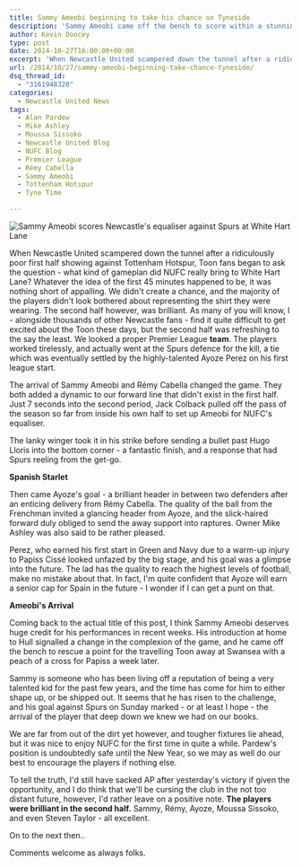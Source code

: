 ```yaml
---
title: Sammy Ameobi beginning to take his chance on Tyneside
description: 'Sammy Ameobi came off the bench to score within a stunning seven seconds of the restart, prompting the question - has the talented winger finally arrived?'
author: Kevin Doocey
type: post
date: 2014-10-27T16:00:00+00:00
excerpt: 'When Newcastle United scampered down the tunnel after a ridiculously poor first half showing against Tottenham Hotspur, Toon fans began to ask the question - what kind of gameplan did NUFC really..'
url: /2014/10/27/sammy-ameobi-beginning-take-chance-tyneside/
dsq_thread_id:
  - "3161948320"
categories:
  - Newcastle United News
tags:
  - Alan Pardew
  - Mike Ashley
  - Moussa Sissoko
  - Newcastle United Blog
  - NUFC Blog
  - Premier League
  - Rémy Cabella
  - Sammy Ameobi
  - Tottenham Hotspur
  - Tyne Time

---
```

![Sammy Ameobi scores Newcastle's equaliser against Spurs at White Hart Lane](http://www.tynetime.com/wp-content/uploads/2014/10/Sammy-Ameobi-Newcastle-Spurs.jpg "Ameobi - Rifled home an absolute beauty 7 seconds into the second half at White Hart Lane")

When Newcastle United scampered down the tunnel after a ridiculously poor first half showing against Tottenham Hotspur, Toon fans began to ask the question - what kind of gameplan did NUFC really bring to White Hart Lane? Whatever the idea of the first 45 minutes happened to be, it was nothing short of appalling. We didn't create a chance, and the majority of the players didn't look bothered about representing the shirt they were wearing. The second half however, was brilliant. As many of you will know, I - alongside thousands of other Newcastle fans - find it quite difficult to get excited about the Toon these days, but the second half was refreshing to the say the least. We looked a proper Premier League **team**. The players worked tirelessly, and actually went at the Spurs defence for the kill, a tie which was eventually settled by the highly-talented Ayoze Perez on his first league start.

The arrival of Sammy Ameobi and Rémy Cabella changed the game. They both added a dynamic to our forward line that didn't exist in the first half. Just 7 seconds into the second period, Jack Colback pulled off the pass of the season so far from inside his own half to set up Ameobi for NUFC's equaliser.

The lanky winger took it in his strike before sending a bullet past Hugo Lloris into the bottom corner - a fantastic finish, and a response that had Spurs reeling from the  get-go.

**Spanish Starlet**

Then came Ayoze's goal - a brilliant header in between two defenders after an enticing delivery from Rémy Cabella. The quality of the ball from the Frenchman invited a glancing header from Ayoze, and the slick-haired forward duly obliged to send the away support into raptures. Owner Mike Ashley was also said to be rather pleased.

Perez, who earned his first start in Green and Navy due to a warm-up injury to Papiss Cissé looked unfazed by the big stage, and his goal was a glimpse into the future. The lad has the quality to reach the highest levels of football, make no mistake about that. In fact, I'm quite confident that Ayoze will earn a senior cap for Spain in the future - I wonder if I can get a punt on that.

**Ameobi's Arrival**

Coming back to the actual title of this post, I think Sammy Ameobi deserves huge credit for his performances in recent weeks. His introduction at home to Hull signalled a change in the complexion of the game, and he came off the bench to rescue a point for the travelling Toon away at Swansea with a peach of a cross for Papiss a week later.

Sammy is someone who has been living off a reputation of being a very talented kid for the past few years, and the time has come for him to either shape up, or be shipped out. It seems that he has risen to the challenge, and his goal against Spurs on Sunday marked - or at least I hope - the arrival of the player that deep down we knew we had on our books.

We are far from out of the dirt yet however, and tougher fixtures lie ahead, but it was nice to enjoy NUFC for the first time in quite a while. Pardew's position is undoubtedly safe until the New Year, so we may as well do our best to encourage the players if nothing else.

To tell the truth, I'd still have sacked AP after yesterday's victory if given the opportunity, and I do think that we'll be cursing the club in the not too distant future, however, I'd rather leave on a positive note. **The players were brilliant in the second half.** Sammy, Rémy, Ayoze, Moussa Sissoko, and even Steven Taylor - all excellent.

On to the next then..

Comments welcome as always folks.
